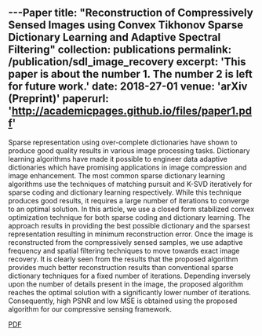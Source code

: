---Paper
title: "Reconstruction of Compressively Sensed Images using Convex Tikhonov Sparse Dictionary Learning
and Adaptive Spectral Filtering"
collection: publications
permalink: /publication/sdl_image_recovery
excerpt: 'This paper is about the number 1. The number 2 is left for future work.'
date: 2018-27-01
venue: 'arXiv (Preprint)'
paperurl: 'http://academicpages.github.io/files/paper1.pdf'
---

Sparse representation using over-complete dictionaries have shown to produce good quality results in various image processing tasks. Dictionary learning algorithms have made it possible to engineer data adaptive dictionaries which have promising applications in image compression and image enhancement. The most common sparse dictionary learning algorithms use the techniques of matching pursuit and K-SVD iteratively for sparse coding and dictionary learning respectively. While this technique produces good results, it requires a large number of iterations to converge to an optimal solution. In this article, we use a closed form stabilized convex optimization technique for both sparse coding and dictionary learning. The approach results in providing the best possible dictionary and the sparsest representation resulting in minimum reconstruction error. Once the image is reconstructed from the compressively sensed samples, we use adaptive frequency and spatial filtering techniques to move towards exact image recovery. It is clearly seen from the results that the proposed algorithm provides much better reconstruction results than conventional sparse dictionary techniques for a fixed number of iterations. Depending inversely upon the number of details present in the image, the proposed algorithm reaches the optimal solution with a significantly lower number of iterations. Consequently, high PSNR and low MSE is obtained using the proposed algorithm for our compressive sensing framework.

[PDF](https://arxiv.org/abs/1801.09135)

